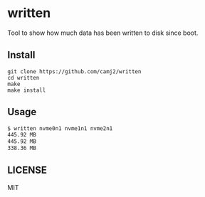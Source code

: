 # written

Tool to show how much data has been written to disk since boot.

## Install

```
git clone https://github.com/camj2/written
cd written
make
make install
```

## Usage

```sh
$ written nvme0n1 nvme1n1 nvme2n1
445.92 MB
445.92 MB
338.36 MB
```

## LICENSE

MIT
